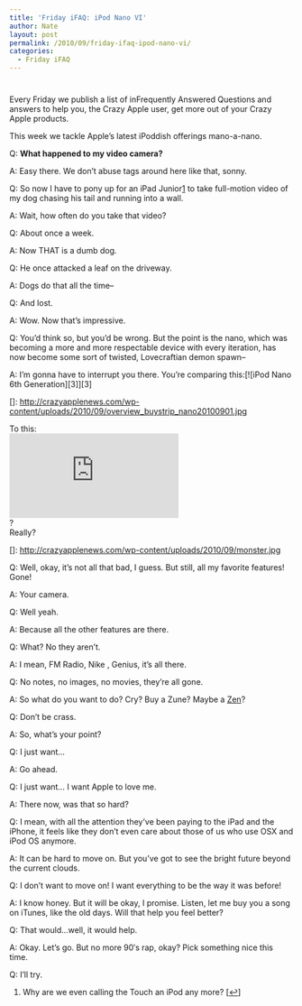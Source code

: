 ```yaml
---
title: 'Friday iFAQ: iPod Nano VI'
author: Nate
layout: post
permalink: /2010/09/friday-ifaq-ipod-nano-vi/
categories:
  - Friday iFAQ
---
```

# 

Every Friday we publish a list of inFrequently Answered Questions and answers to help you, the Crazy Apple user, get more out of your Crazy Apple products.

This week we tackle Apple’s latest iPoddish offerings mano-a-nano.

Q: **What happened to my video camera?**

A: Easy there. We don’t abuse  tags around here like that, sonny.

Q: So now I have to pony up for an iPad Junior[1][1] to take full-motion video of my dog chasing his tail and running into a wall.

 [1]: #footnote_0_941 "Why are we even calling the Touch an iPod any more?"

A: Wait, how often do you take that video?

Q: About once a week.

A: Now THAT is a dumb dog.

Q: He once attacked a leaf on the driveway.

A: Dogs do that all the time–

Q: And lost.

A: Wow. Now that’s impressive.

Q: You’d think so, but you’d be wrong. But the point is the nano, which was becoming a more and more respectable device with every iteration, has now become some sort of twisted, Lovecraftian demon spawn–

A: I’m gonna have to interrupt you there. You’re comparing this:[![iPod Nano 6th Generation][3]][3]

 []: http://crazyapplenews.com/wp-content/uploads/2010/09/overview_buystrip_nano20100901.jpg

To this:  
[![A tentacle-covered monster][4]][4]  
?  
Really?

 []: http://crazyapplenews.com/wp-content/uploads/2010/09/monster.jpg

Q: Well, okay, it’s not all that bad, I guess. But still, all my favorite features! Gone!

A: Your camera.

Q: Well yeah.

A: Because all the other features are there.

Q: What? No they aren’t.

A: I mean, FM Radio, Nike , Genius, it’s all there.

Q: No notes, no images, no movies, they’re all gone.

A: So what do you want to do? Cry? Buy a Zune? Maybe a [Zen][4]?

 [4]: http://us.store.creative.com/ZEN-XFi2-16GB-Black/M/B002NKLRES.htm

Q: Don’t be crass.

A: So, what’s your point?

Q: I just want…

A: Go ahead.

Q: I just want… I want Apple to love me.

A: There now, was that so hard?

Q: I mean, with all the attention they’ve been paying to the iPad and the iPhone, it feels like they don’t even care about those of us who use OSX and iPod OS anymore.

A: It can be hard to move on. But you’ve got to see the bright future beyond the current clouds.

Q: I don’t want to move on! I want everything to be the way it was before!

A: I know honey. But it will be okay, I promise. Listen, let me buy you a song on iTunes, like the old days. Will that help you feel better?

Q: That would…well, it would help.

A: Okay. Let’s go. But no more 90′s rap, okay? Pick something nice this time.

Q: I’ll try.

1.  Why are we even calling the Touch an iPod any more? [[↩][5]]

 [5]: #identifier_0_941